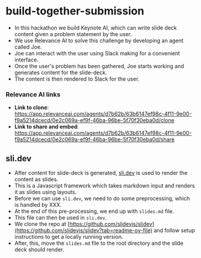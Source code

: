 # build-together-submission

- In this hackathon we build Keynote AI, which can write slide deck content given a problem statement by the user.
- We use Relevance AI to solve this challenge by developing an agent called Joe.
- Joe can interact with the user using Slack making for a convenient interface.
- Once the user's problem has been gathered, Joe starts working and generates content for the slide-deck.
- The content is then rendered to Slack for the user.

### Relevance AI links
- **Link to clone**: https://app.relevanceai.com/agents/d7b62b/63b6147ef98c-4f11-9e00-f9a5214dcecd/0e2c069a-ef9f-46ba-96be-5f70f30eba0d/clone
- **Link to share and embed**: https://app.relevanceai.com/agents/d7b62b/63b6147ef98c-4f11-9e00-f9a5214dcecd/0e2c069a-ef9f-46ba-96be-5f70f30eba0d/share

## sli.dev
- After content for slide-deck is generated, [sli.dev](https://sli.dev) is used to render the content as slides.
- This is a Javascript framework which takes markdown input and renders it as slides using layouts.
- Before we can use `sli.dev`, we need to do some preprocessing, which is handled by XXX.
- At the end of this pre-processing, we end up with `slides.md` file.
- This file can then be used in `sli.dev`.
- We clone the repo at [https://github.com/slidevjs/slidev](https://github.com/slidevjs/slidev?tab=readme-ov-file) and follow setup instructions to get a locally running version.
- After, this, move the `slides.md` file to the root directory and the slide deck should render.

